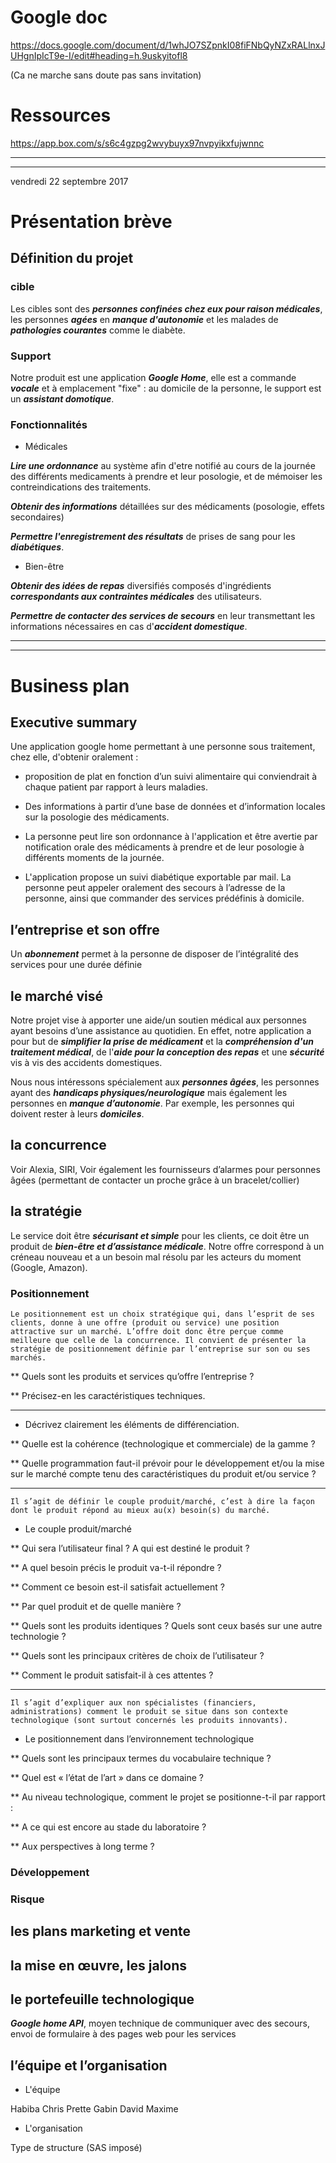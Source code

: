 # Google doc

https://docs.google.com/document/d/1whJO7SZpnkI08fiFNbQyNZxRALlnxJUHgnIpIcT9e-I/edit#heading=h.9uskyitofl8

(Ca ne marche sans doute pas sans invitation)

# Ressources 

https://app.box.com/s/s6c4gzpg2wvybuyx97nvpyikxfujwnnc

<hr><hr>

vendredi 22 septembre 2017

# Présentation brève
## Définition du projet 

### cible 

Les cibles sont des ***personnes confinées chez eux pour raison médicales***, les personnes ***agées*** en ***manque d'autonomie*** et les malades de ***pathologies courantes*** comme le diabète.

### Support

Notre produit est une application ***Google Home***, elle est a commande ***vocale*** et à emplacement "fixe" : au domicile de la personne, le support est un ***assistant domotique***.

### Fonctionnalités

* Médicales

***Lire une ordonnance*** au système afin d'etre notifié au cours de la journée des différents medicaments à prendre et leur posologie, et de mémoiser les contreindications des traitements.

***Obtenir des informations*** détaillées sur des médicaments (posologie, effets secondaires)

***Permettre l'enregistrement des résultats*** de prises de sang pour les ***diabétiques***.

* Bien-être

***Obtenir des idées de repas*** diversifiés composés d'ingrédients ***correspondants aux contraintes médicales*** des utilisateurs.

***Permettre de contacter des services de secours*** en leur transmettant les informations nécessaires en cas d'***accident domestique***.

<hr>
<hr>

# Business plan

## Executive summary

Une application google home permettant à une personne sous traitement, chez elle, d'obtenir oralement :

* proposition de plat en fonction d’un suivi alimentaire qui conviendrait à chaque patient par rapport à leurs maladies.

* Des informations à partir d’une base de données et d’information locales sur la posologie des médicaments.

* La personne peut lire son ordonnance à l'application et être avertie par notification orale des médicaments à prendre et de leur posologie à différents moments de la journée.

* L'application propose un suivi diabétique exportable par mail. 
La personne peut appeler oralement des secours à l’adresse de la personne, ainsi que commander des services prédéfinis à domicile.

## l’entreprise et son offre

Un ***abonnement*** permet à la personne de disposer de l’intégralité des services pour une durée définie 

## le marché visé

Notre projet vise à apporter une aide/un soutien médical aux personnes ayant besoins d’une assistance au quotidien. En effet, notre application a pour but de ***simplifier la prise de médicament*** et la ***compréhension d'un traitement médical***, de l'***aide pour la conception des repas*** et une ***sécurité*** vis à vis des accidents domestiques.

Nous nous intéressons spécialement aux ***personnes âgées***, les personnes ayant des ***handicaps physiques/neurologique*** mais également les personnes en ***manque d’autonomie***. Par exemple, les personnes qui doivent rester à leurs ***domiciles***.

## la concurrence

Voir Alexia, SIRI, 
Voir également les fournisseurs d’alarmes pour personnes âgées (permettant de contacter un proche grâce à un bracelet/collier)

## la stratégie

Le service doit être ***sécurisant et simple*** pour les clients, ce doit être un produit de ***bien-être et d’assistance médicale***.
Notre offre correspond à un créneau nouveau et a un besoin mal résolu par les acteurs du moment (Google, Amazon).

### Positionnement 

	Le positionnement est un choix stratégique qui, dans l’esprit de ses clients, donne à une offre (produit ou service) une position attractive sur un marché. L’offre doit donc être perçue comme meilleure que celle de la concurrence. Il convient de présenter la stratégie de positionnement définie par l’entreprise sur son ou ses marchés.

** Quels sont les produits et services qu’offre l’entreprise ?

** Précisez-en les caractéristiques techniques.

<hr>

* Décrivez clairement les éléments de différenciation.

** Quelle est la cohérence (technologique et commerciale) de la gamme ?

** Quelle programmation faut-il prévoir pour le développement et/ou la mise sur le marché compte tenu des caractéristiques du produit et/ou service ?

<hr>

	Il s’agit de définir le couple produit/marché, c’est à dire la façon dont le produit répond au mieux au(x) besoin(s) du marché.

* Le couple produit/marché

** Qui sera l’utilisateur final ? A qui est destiné le produit ?

** A quel besoin précis le produit va-t-il répondre ?

** Comment ce besoin est-il satisfait actuellement ?

** Par quel produit et de quelle manière ?

** Quels sont les produits identiques ? Quels sont ceux basés sur une autre technologie ?

** Quels sont les principaux critères de choix de l’utilisateur ?

** Comment le produit satisfait-il à ces attentes ?

<hr>

	Il s’agit d’expliquer aux non spécialistes (financiers, administrations) comment le produit se situe dans son contexte technologique (sont surtout concernés les produits innovants).


* Le positionnement dans l’environnement technologique

** Quels sont les principaux termes du vocabulaire technique ?

** Quel est « l’état de l’art » dans ce domaine ?

** Au niveau technologique, comment le projet se positionne-t-il par rapport :

** A ce qui est encore au stade du laboratoire ?

** Aux perspectives à long terme ?

### Développement

### Risque

## les plans marketing et vente
	

## la mise en œuvre, les jalons


## le portefeuille technologique

***Google home API***, moyen technique de communiquer avec des secours, envoi de formulaire à des pages web pour les services

## l’équipe et l’organisation

* L'équipe

Habiba 
Chris 
Prette 
Gabin
David
Maxime 

* L'organisation

Type de structure (SAS imposé)